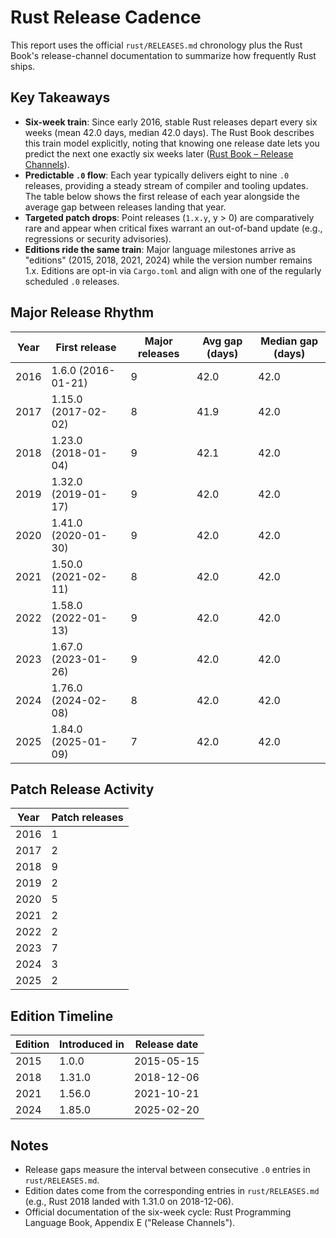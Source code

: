 # Rust Release Cadence
This report uses the official `rust/RELEASES.md` chronology plus the Rust Book's release-channel documentation to summarize how frequently Rust ships.

## Key Takeaways
- **Six-week train**: Since early 2016, stable Rust releases depart every six weeks (mean 42.0 days, median 42.0 days). The Rust Book describes this train model explicitly, noting that knowing one release date lets you predict the next one exactly six weeks later ([Rust Book – Release Channels](https://doc.rust-lang.org/book/appendix-07-nightly-rust.html)).
- **Predictable `.0` flow**: Each year typically delivers eight to nine `.0` releases, providing a steady stream of compiler and tooling updates. The table below shows the first release of each year alongside the average gap between releases landing that year.
- **Targeted patch drops**: Point releases (`1.x.y`, y > 0) are comparatively rare and appear when critical fixes warrant an out-of-band update (e.g., regressions or security advisories).
- **Editions ride the same train**: Major language milestones arrive as "editions" (2015, 2018, 2021, 2024) while the version number remains 1.x. Editions are opt-in via `Cargo.toml` and align with one of the regularly scheduled `.0` releases.

## Major Release Rhythm
Year | First release | Major releases | Avg gap (days) | Median gap (days)
--- | --- | --- | --- | ---
2016 | 1.6.0 (2016-01-21) | 9 | 42.0 | 42.0
2017 | 1.15.0 (2017-02-02) | 8 | 41.9 | 42.0
2018 | 1.23.0 (2018-01-04) | 9 | 42.1 | 42.0
2019 | 1.32.0 (2019-01-17) | 9 | 42.0 | 42.0
2020 | 1.41.0 (2020-01-30) | 9 | 42.0 | 42.0
2021 | 1.50.0 (2021-02-11) | 8 | 42.0 | 42.0
2022 | 1.58.0 (2022-01-13) | 9 | 42.0 | 42.0
2023 | 1.67.0 (2023-01-26) | 9 | 42.0 | 42.0
2024 | 1.76.0 (2024-02-08) | 8 | 42.0 | 42.0
2025 | 1.84.0 (2025-01-09) | 7 | 42.0 | 42.0

## Patch Release Activity
Year | Patch releases
--- | ---
2016 | 1
2017 | 2
2018 | 9
2019 | 2
2020 | 5
2021 | 2
2022 | 2
2023 | 7
2024 | 3
2025 | 2

## Edition Timeline
Edition | Introduced in | Release date
--- | --- | ---
2015 | 1.0.0 | 2015-05-15
2018 | 1.31.0 | 2018-12-06
2021 | 1.56.0 | 2021-10-21
2024 | 1.85.0 | 2025-02-20

## Notes
- Release gaps measure the interval between consecutive `.0` entries in `rust/RELEASES.md`.
- Edition dates come from the corresponding entries in `rust/RELEASES.md` (e.g., Rust 2018 landed with 1.31.0 on 2018-12-06).
- Official documentation of the six-week cycle: Rust Programming Language Book, Appendix E ("Release Channels").
